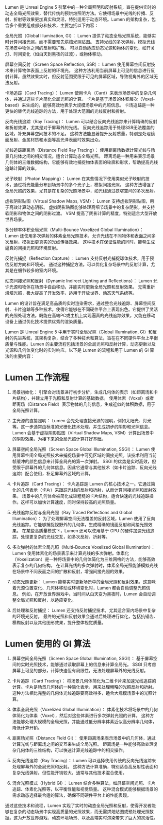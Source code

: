 Lumen 是 Unreal Engine 5 引擎中的一种全局照明和反射系统，旨在提供实时的动态全局光照效果，替代传统的预烘焙照明方法。它使得场景中光线的传播、反射、折射等效果更加真实和灵活，特别适用于动态环境。Lumen 的架构复杂，包含多个重要组成部分和技术，主要包括以下内容：

全局光照（Global Illumination, GI）：
  Lumen 提供了动态全局光照系统，能够实时计算间接光照，而不需要预先烘焙光照贴图。
  支持光线的多次弹射，模拟光线在场景中物体之间的反射和扩散。
  可以自动适应动态光源和物体的变化，如开关灯、时间变化（如白天到黑夜的过渡），或物体移动。
  
屏幕空间反射（Screen Space Reflection, SSR）：
  Lumen 使用屏幕空间反射技术来计算物体表面上反射的环境光。
  这种方法利用当前屏幕上可见的信息进行反射计算，虽然效果实时，但反射范围受限于可见的屏幕区域，导致视角外的区域无法反射。

卡场追踪（Card Tracing）：
  Lumen 使用卡片（Card）来表示场景中的复杂几何体，并通过这些卡片简化全局光照的计算。
  卡片是基于场景的体积层次（Voxel-based）来生成的，能够高效地表示大规模场景中的光照信息。
  卡场追踪是一种更快的替代光线追踪的方法，用于处理大范围的光线反射和折射。

反向光线追踪（Ray Tracing）：
  Lumen 可以结合反向光线追踪来计算精确的反射和折射效果，尤其是对于屏幕外的光线。
  反向光线追踪用于处理SSR无法覆盖的区域，补充屏幕空间技术的不足。
  这种方法能显著提升反射质量，特别是处理镜面反射、金属材质和水面等高光泽表面时效果出众。

光线追踪距离场（Distance Field Ray Tracing）：
  使用距离场数据计算光线与场景几何体之间的相交情况，适合计算动态全局光照。
  距离场是一种用来表示场景几何体的三维数据结构，它能够有效地捕捉物体表面的轮廓和形状，帮助提高光线追踪计算的效率。

光子映射（Photon Mapping）：
  Lumen 在某些情况下使用类似光子映射的技术，通过将光能量分布到场景中的多个光子上，模拟间接光照。
  这种方法增强了全局光照的效果，尤其是在复杂的光照场景中，如光线通过狭窄空间的多次反射。

虚拟阴影贴图（Virtual Shadow Maps, VSM）：
  Lumen 支持虚拟阴影贴图，用于高效计算动态阴影。
  虚拟阴影贴图能够处理高细节场景中的复杂阴影，并支持软阴影和物体之间的阴影过渡。
  VSM 提高了阴影计算的精度，特别适合大型开放世界场景。

多分辨率体积全局光照（Multi-Bounce Voxelized Global Illumination）：
  Lumen 还使用多次弹射的体素全局光照技术，允许光线在不同物体和表面之间多次反射，模拟出更真实的光线传播效果。
  这种技术在保证性能的同时，能够生成逼真的间接光照和环境反射。

反射光捕捉（Reflection Capture）：
  Lumen 支持反射光捕捉球体技术，用于预估反射方向和环境光。
  通过这种捕捉方法，可以优化复杂场景中的反射计算，尤其是在细节较多的室内环境。

动态间接光照和反射（Dynamic Indirect Lighting and Reflections）：
  Lumen 允许光源和物体在场景中自由移动，并能实时更新全局光照和反射效果。
  无需重新烘焙光照，极大提高了开发效率，适用于开放世界、动态天气系统等。

Lumen 的设计旨在满足高品质的实时渲染需求，通过整合光线追踪、屏幕空间反射、卡片追踪等多种技术，使得它能够在不同硬件平台上表现出色。它提供了灵活的光照处理方法，既能在高端PC或主机上实现逼真的光线追踪效果，又能在移动设备上通过优化技术提供优秀的渲染质量。

Lumen 是 Unreal Engine 5 中用于实时全局光照（Global Illumination, GI）和反射的先进系统，其架构复杂，结合了多种技术和算法，旨在在不同硬件平台上平衡质量与性能。Lumen 的主要流程包括场景的全局光照和反射计算，动态更新以及光源和几何体变化时的实时响应。以下是 Lumen 的流程和用于 Lumen 的 GI 算法的主要内容：

# Lumen 工作流程

1. 场景初始化：
   引擎会对场景进行初步分析，生成几何体的表示（如距离场和卡片结构），并建立用于光照和反射计算的基础数据。
   使用体素（Voxel）或者距离场（Distance Field）表示物体的几何信息，生成近似的体积数据，用于全局光照计算。

2. 主光源的直接照明：
   Lumen 会先处理直接光源的照明，例如太阳光、灯光等。这一步通常由标准的光栅化技术处理，并生成初步的阴影和光照信息。
   Lumen 会基于虚拟阴影贴图（Virtual Shadow Maps, VSM）计算出场景中的阴影效果，为接下来的全局光照计算打好基础。

3. 屏幕空间全局光照（Screen Space Global Illumination, SSGI）：
   Lumen 使用屏幕空间全局光照技术来捕捉场景中可见区域的间接光照。该技术利用当前帧缓冲的颜色信息来计算全局光的第一次弹射。
   SSGI 的优势是实时高效，但受限于屏幕外的几何体信息。因此它通常与其他技术（如卡片追踪、反向光线追踪）配合使用，补足屏幕外区域的计算。

4. 卡片追踪（Card Tracing）：
   卡片追踪是 Lumen 的核心技术之一。它通过简化的几何表示（卡片）来跟踪光线的反射和折射，从而计算间接光照和反射效果。
   场景中的几何体会被简化成较粗糙的卡片结构，适合快速的光线追踪操作。这样可以加快计算速度，同时保持较高的光照质量。

5. 光线追踪反射与全局光照（Ray Traced Reflections and Global Illumination）：
   为了处理屏幕空间无法覆盖的反射区域，Lumen 使用了反向光线追踪。它能够捕捉视野外的几何体，生成精确的镜面反射和间接光照效果。
   在某些高质量模式下，Lumen 还可以使用基于 GPU 的硬件加速光线追踪，处理更复杂的光线交互，如多次反射、折射等。

6. 多次弹射的体素全局光照（Multi-Bounce Voxelized Global Illumination）：
   Lumen 使用体素化的场景表示来计算光线的多次弹射。体素化（Voxelization）是一种将场景中的几何体简化为三维网格的方法，能够高效表示复杂的几何结构。
   在计算光线的多次弹射时，体素全局光照能够模拟光线在场景中不同表面之间的扩散和反射，增强间接光照的效果。

7. 动态光照更新：
   Lumen 能够实时更新场景中的全局光照和反射效果，这意味着光源位置变化、几何体移动或环境变化时，Lumen 都会自动调整光照信息。
   例如，在开放世界游戏中，当时间从白天变为黑夜时，Lumen 会自动调整全局光照和反射，以适应变化。

8. 后处理和反射捕捉：
   Lumen 还支持反射捕捉技术，尤其适合室内场景中复杂的环境光反射。
   最终的光照和反射效果会通过后处理进行优化，包括抗锯齿、模糊反射以及其他图形效果，提升整体视觉质量。

# Lumen 使用的 GI 算法

1. 屏幕空间全局光照（Screen Space Global Illumination, SSGI）：
   基于屏幕空间的实时光照技术，能够通过读取屏幕上的信息来计算全局光。
   SSGI 只考虑屏幕上可见的部分，计算快速但有局限性，无法处理屏幕外的光线反射。

2. 卡片追踪（Card Tracing）：
   将场景几何体简化为二维卡片来加速光线追踪的计算。卡片是场景几何体的一种简化表示，用来处理粗略的光照反射和折射。
   这种方法相比完整的几何体光线追踪要高效得多，适合大规模场景中的光照计算。

3. 体素全局光照（Voxelized Global Illumination）：
   体素化技术将场景中的几何体简化为体素（Voxel），然后对这些体素进行多次弹射光照的计算。
   这种方法能够处理大规模的全局光照，并能通过低分辨率体素近似高分辨率几何体，降低计算开销。

4. 距离场光照（Distance Field GI）：
   使用距离场来表示场景中的几何体，通过计算光线与距离场之间的交互来生成全局光照。
   距离场是一种能够高效处理复杂几何体的三维结构，可以快速计算光线追踪中的相交操作。

5. 反向光线追踪（Ray Tracing）：
   Lumen 可以选择使用传统的反向光线追踪来处理屏幕外的全局光照和反射。
   这种方法计算准确，特别适合高反射性表面和复杂光线弹射，但性能开销较大，通常与其他技术混合使用。

6. 混合光照模式（Hybrid GI）：
   Lumen 结合多种算法，如屏幕空间光照、卡片追踪、体素化光照等，以平衡性能和视觉质量。
   这种混合模式能够根据场景的需求动态选择最合适的算法，确保不同硬件平台上的性能表现。

通过这些技术和流程，Lumen 实现了实时的动态全局光照和反射，使得开发者能够在复杂的动态场景中实现高质量的光照效果，而无需烘焙贴图或预处理光照数据。这为开放世界游戏、动态环境场景、以及高端实时渲染带来了巨大的灵活性。